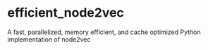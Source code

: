 # efficient_node2vec
A fast, parallelized, memory efficient, and cache optimized Python implementation of node2vec
